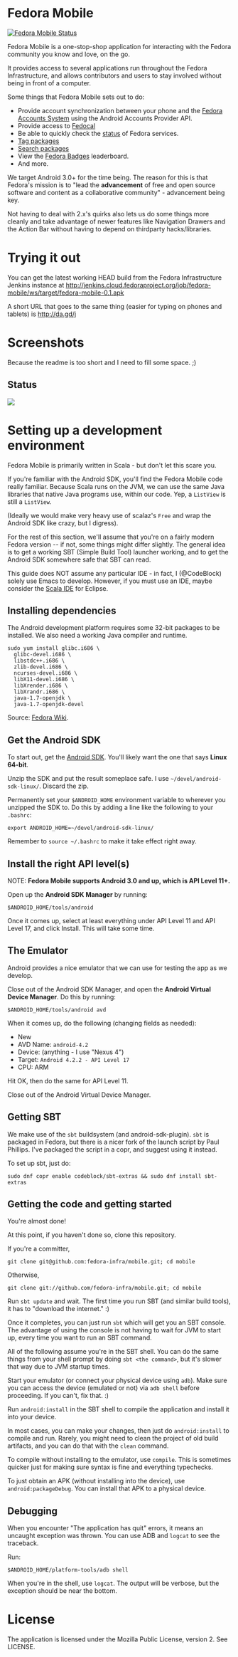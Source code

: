 # Fedora Mobile

<a href="http://jenkins.cloud.fedoraproject.org/job/fedora-mobile/lastBuild/">
<img src="http://shieldkins.elrod.me/fedora/fedora-mobile"
     alt="Fedora Mobile Status" />
</a>

Fedora Mobile is a one-stop-shop application for interacting with the Fedora
community you know and love, on the go.

It provides access to several applications run throughout the Fedora
Infrastructure, and allows contributors and users to stay involved without
being in front of a computer.

Some things that Fedora Mobile sets out to do:

- Provide account synchronization between your phone and the
  [Fedora Accounts System](https://admin.fedoraproject.org/accounts/) using the
  Android Accounts Provider API.
- Provide access to [Fedocal](https://apps.fedoraproject.org/calendar/)
- Be able to quickly check the [status](http://status.fedoraproject.org/) of
  Fedora services.
- [Tag packages](https://apps.fedoraproject.org/tagger/)
- [Search packages](https://apps.fedoraproject.org/packages/)
- View the [Fedora Badges](https://badges.fedoraproject.org/) leaderboard.
- And more.

We target Android 3.0+ for the time being. The reason for this is that Fedora's
mission is to "lead the **advancement** of free and open source software and
content as a collaborative community" - advancement being key.

Not having to deal with 2.x's quirks also lets us do some things more cleanly
and take advantage of newer features like Navigation Drawers and the Action Bar
without having to depend on thirdparty hacks/libraries.

# Trying it out

You can get the latest working HEAD build from the Fedora Infrastructure
Jenkins instance at
http://jenkins.cloud.fedoraproject.org/job/fedora-mobile/ws/target/fedora-mobile-0.1.apk

A short URL that goes to the same thing (easier for typing on phones and
tablets) is http://da.gd/j

# Screenshots

Because the readme is too short and I need to fill some space. ;)

## Status

<img src="http://i.imgur.com/HHnvOc3.png" />

# Setting up a development environment

Fedora Mobile is primarily written in Scala - but don't let this scare you.

If you're familiar with the Android SDK, you'll find the Fedora Mobile code
really familiar. Because Scala runs on the JVM, we can use the same Java
libraries that native Java programs use, within our code. Yep, a `ListView`
is still a `ListView`.

(Ideally we would make very heavy use of scalaz's `Free` and wrap the Android
SDK like crazy, but I digress).

For the rest of this section, we'll assume that you're on a fairly modern
Fedora version -- if not, some things might differ slightly. The general
idea is to get a working SBT (Simple Build Tool) launcher working, and
to get the Android SDK somewhere safe that SBT can read.

This guide does NOT assume any particular IDE - in fact, I (@CodeBlock) solely
use Emacs to develop. However, if you must use an IDE, maybe consider the
[Scala IDE](http://www.scala-ide.org/) for Eclipse.

## Installing dependencies

The Android development platform requires some 32-bit packages to be installed.
We also need a working Java compiler and runtime.

```
sudo yum install glibc.i686 \
  glibc-devel.i686 \
  libstdc++.i686 \
  zlib-devel.i686 \
  ncurses-devel.i686 \
  libX11-devel.i686 \
  libXrender.i686 \
  libXrandr.i686 \
  java-1.7-openjdk \
  java-1.7-openjdk-devel
```

Source:
[Fedora Wiki](https://fedoraproject.org/wiki/HOWTO_Setup_Android_Development).


## Get the Android SDK

To start out, get the
[Android SDK](https://developer.android.com/sdk/index.html). You'll likely want
the one that says **Linux 64-bit**.

Unzip the SDK and put the result someplace safe. I use
`~/devel/android-sdk-linux/`. Discard the zip.

Permanently set your `$ANDROID_HOME` environment variable to wherever you
unzipped the SDK to. Do this by adding a line like the following to your
`.bashrc`:

```
export ANDROID_HOME=~/devel/android-sdk-linux/
```

Remember to `source ~/.bashrc` to make it take effect right away.

## Install the right API level(s)

NOTE: **Fedora Mobile supports Android 3.0 and up, which is API Level 11+.**

Open up the **Android SDK Manager** by running:

```
$ANDROID_HOME/tools/android
```

Once it comes up, select at least everything under API Level 11 and API Level
17, and click Install. This will take some time.

## The Emulator

Android provides a nice emulator that we can use for testing the app as we
develop.

Close out of the Android SDK Manager, and open the **Android Virtual Device
Manager**. Do this by running:

```
$ANDROID_HOME/tools/android avd
```

When it comes up, do the following (changing fields as needed):

* New
* AVD Name: `android-4.2`
* Device: (anything - I use "Nexus 4")
* Target: `Android 4.2.2 - API Level 17`
* CPU: ARM

Hit OK, then do the same for API Level 11.

Close out of the Android Virtual Device Manager.

## Getting SBT

We make use of the `sbt` buildsystem (and android-sdk-plugin).
`sbt` is packaged in Fedora, but there is a nicer fork of the launch script by
Paul Phillips. I've packaged the script in a copr, and suggest using it
instead.

To set up sbt, just do:

```
sudo dnf copr enable codeblock/sbt-extras && sudo dnf install sbt-extras
```

## Getting the code and getting started

You're almost done!

At this point, if you haven't done so, clone this repository.

If you're a committer,

```
git clone git@github.com:fedora-infra/mobile.git; cd mobile
```

Otherwise,

```
git clone git://github.com/fedora-infra/mobile.git; cd mobile
```

Run `sbt update` and wait. The first time you run SBT (and similar build tools),
it has to "download the internet." :)

Once it completes, you can just run `sbt` which will get you an SBT console.
The advantage of using the console is not having to wait for JVM to start up,
every time you want to run an SBT command.

All of the following assume you're in the SBT shell. You can do the same things
from your shell prompt by doing `sbt <the command>`, but it's slower that way
due to JVM startup times.

Start your emulator (or connect your physical device using `adb`). Make sure
you can access the device (emulated or not) via `adb shell` before proceeding.
If you can't, fix that. :)

Run `android:install` in the SBT shell to compile the application and install
it into your device.

In most cases, you can make your changes, then just do
`android:install` to compile and run. Rarely, you might need to clean
the project of old build artifacts, and you can do that with the `clean`
command.

To compile without installing to the emulator, use `compile`. This is
sometimes quicker just for making sure syntax is fine and everything
typechecks.

To just obtain an APK (without installing into the device), use
`android:packageDebug`. You can install that APK to a physical device.

## Debugging

When you encounter "The application has quit" errors, it means an uncaught
exception was thrown. You can use ADB and `logcat` to see the traceback.

Run:

```
$ANDROID_HOME/platform-tools/adb shell
```

When you're in the shell, use `logcat`. The output will be verbose, but the
exception should be near the bottom.

# License

The application is licensed under the Mozilla Public License, version 2.
See LICENSE.
